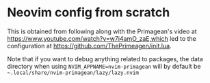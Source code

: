 # Neovim config from scratch

This is obtained from following along with the Primagean's video at
https://www.youtube.com/watch?v=w7i4amO_zaE,which led to the configuration at
https://github.com/ThePrimeagen/init.lua.


Note that if you want to debug anything related to packages, the data directory
when using `NVIM_APPNAME=nvim-primagean` will by default be
`~.local/share/nvim-primagean/lazy/lazy.nvim`
